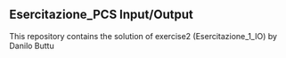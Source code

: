 ## Esercitazione_PCS  Input/Output 

This repository contains the solution of exercise2 (Esercitazione_1_IO) by Danilo Buttu

